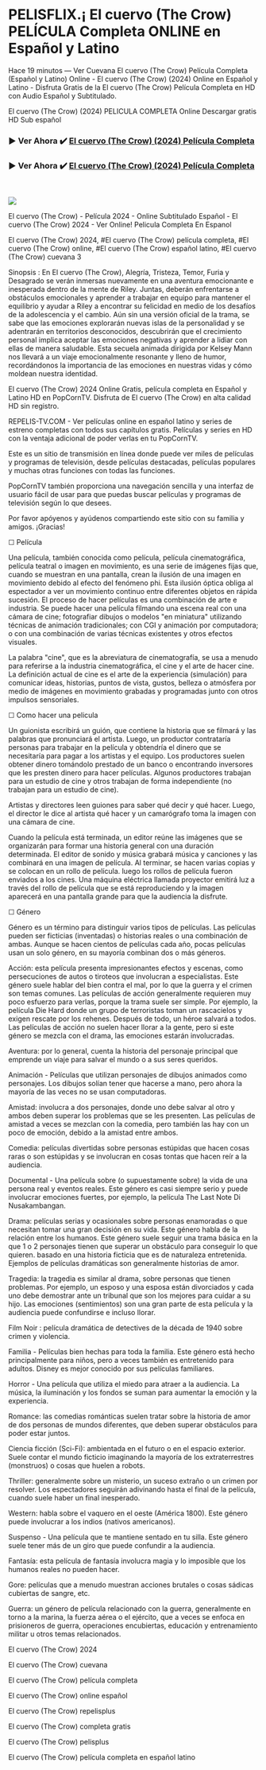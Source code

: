# PELISFLIX.¡ El cuervo (The Crow) PELÍCULA Completa ONLINE en Español y Latino
Hace 19 minutos — Ver Cuevana El cuervo (The Crow) Película Completa (Español y Latino) Online - El cuervo (The Crow) (2024) Online en Español y Latino - Disfruta Gratis de la El cuervo (The Crow) Película Completa en HD con Audio Español y Subtitulado.

El cuervo (The Crow) (2024) PELICULA COMPLETA Online Descargar gratis HD Sub español
</br>
### ▶ Ver Ahora ✔️ [El cuervo (The Crow) (2024) Película Completa](https://movie4you.online/es/movie/957452/the-crow-espanol)

### ▶ Ver Ahora ✔️ [El cuervo (The Crow) (2024) Película Completa](https://movie4you.online/es/movie/957452/the-crow-espanol)
</br>

<p dir="auto"><a href="https://movie4you.online/es/movie/957452/the-crow-espanol" title="PLAY NOW" rel="nofollow"><img src="https://i.imgur.com/jhNGoEt.gif" style="max-width: 100%;"></a></p>

El cuervo (The Crow) - Película 2024 - Online Subtitulado Español - El cuervo (The Crow) 2024 - Ver Online! Pelicula Completa En Espanol

El cuervo (The Crow) 2024, #El cuervo (The Crow) película completa, #El cuervo (The Crow) online, #El cuervo (The Crow) español latino, #El cuervo (The Crow) cuevana 3

Sinopsis : En El cuervo (The Crow),  Alegría, Tristeza, Temor, Furia y Desagrado se verán inmersas nuevamente en una aventura emocionante e inesperada dentro de la mente de Riley. Juntas, deberán enfrentarse a obstáculos emocionales y aprender a trabajar en equipo para mantener el equilibrio y ayudar a Riley a encontrar su felicidad en medio de los desafíos de la adolescencia y el cambio. Aún sin una versión oficial de la trama, se sabe que las emociones explorarán nuevas islas de la personalidad y se adentrarán en territorios desconocidos, descubrirán que el crecimiento personal implica aceptar las emociones negativas y aprender a lidiar con ellas de manera saludable. Esta secuela animada dirigida por Kelsey Mann nos llevará a un viaje emocionalmente resonante y lleno de humor, recordándonos la importancia de las emociones en nuestras vidas y cómo moldean nuestra identidad.

El cuervo (The Crow) 2024 Online Gratis, película completa en Español y Latino HD en PopCornTV. Disfruta de El cuervo (The Crow) en alta calidad HD sin registro.

REPELIS-TV.COM - Ver películas online en español latino y series de estreno completas con todos sus capítulos gratis. Películas y series en HD con la ventaja adicional de poder verlas en tu PopCornTV.

Este es un sitio de transmisión en línea donde puede ver miles de películas y programas de televisión, desde películas destacadas, películas populares y muchas otras funciones con todas las funciones.

PopCornTV también proporciona una navegación sencilla y una interfaz de usuario fácil de usar para que puedas buscar películas y programas de televisión según lo que desees.

Por favor apóyenos y ayúdenos compartiendo este sitio con su familia y amigos. ¡Gracias!

☐ Película

Una película, también conocida como película, película cinematográfica, película teatral o imagen en movimiento, es una serie de imágenes fijas que, cuando se muestran en una pantalla, crean la ilusión de una imagen en movimiento debido al efecto del fenómeno phi. Esta ilusión óptica obliga al espectador a ver un movimiento continuo entre diferentes objetos en rápida sucesión. El proceso de hacer películas es una combinación de arte e industria. Se puede hacer una película filmando una escena real con una cámara de cine; fotografiar dibujos o modelos "en miniatura" utilizando técnicas de animación tradicionales; con CGI y animación por computadora; o con una combinación de varias técnicas existentes y otros efectos visuales.

La palabra "cine", que es la abreviatura de cinematografía, se usa a menudo para referirse a la industria cinematográfica, el cine y el arte de hacer cine. La definición actual de cine es el arte de la experiencia (simulación) para comunicar ideas, historias, puntos de vista, gustos, belleza o atmósfera por medio de imágenes en movimiento grabadas y programadas junto con otros impulsos sensoriales.

☐ Como hacer una pelicula

Un guionista escribirá un guión, que contiene la historia que se filmará y las palabras que pronunciará el artista. Luego, un productor contrataría personas para trabajar en la película y obtendría el dinero que se necesitaría para pagar a los artistas y el equipo. Los productores suelen obtener dinero tomándolo prestado de un banco o encontrando inversores que les presten dinero para hacer películas. Algunos productores trabajan para un estudio de cine y otros trabajan de forma independiente (no trabajan para un estudio de cine).

Artistas y directores leen guiones para saber qué decir y qué hacer. Luego, el director le dice al artista qué hacer y un camarógrafo toma la imagen con una cámara de cine.

Cuando la película está terminada, un editor reúne las imágenes que se organizarán para formar una historia general con una duración determinada. El editor de sonido y música grabará música y canciones y las combinará en una imagen de película. Al terminar, se hacen varias copias y se colocan en un rollo de película. luego los rollos de película fueron enviados a los cines. Una máquina eléctrica llamada proyector emitirá luz a través del rollo de película que se está reproduciendo y la imagen aparecerá en una pantalla grande para que la audiencia la disfrute.

☐ Género

Género es un término para distinguir varios tipos de películas. Las películas pueden ser ficticias (inventadas) o historias reales o una combinación de ambas. Aunque se hacen cientos de películas cada año, pocas películas usan un solo género, en su mayoría combinan dos o más géneros.

Acción: esta película presenta impresionantes efectos y escenas, como persecuciones de autos o tiroteos que involucran a especialistas. Este género suele hablar del bien contra el mal, por lo que la guerra y el crimen son temas comunes. Las películas de acción generalmente requieren muy poco esfuerzo para verlas, porque la trama suele ser simple. Por ejemplo, la película Die Hard donde un grupo de terroristas toman un rascacielos y exigen rescate por los rehenes. Después de todo, un héroe salvará a todos. Las películas de acción no suelen hacer llorar a la gente, pero si este género se mezcla con el drama, las emociones estarán involucradas.

Aventura: por lo general, cuenta la historia del personaje principal que emprende un viaje para salvar el mundo o a sus seres queridos.

Animación - Películas que utilizan personajes de dibujos animados como personajes. Los dibujos solían tener que hacerse a mano, pero ahora la mayoría de las veces no se usan computadoras.

Amistad: involucra a dos personajes, donde uno debe salvar al otro y ambos deben superar los problemas que se les presenten. Las películas de amistad a veces se mezclan con la comedia, pero también las hay con un poco de emoción, debido a la amistad entre ambos.

Comedia: películas divertidas sobre personas estúpidas que hacen cosas raras o son estúpidas y se involucran en cosas tontas que hacen reír a la audiencia.

Documental - Una película sobre (o supuestamente sobre) la vida de una persona real y eventos reales. Este género es casi siempre serio y puede involucrar emociones fuertes, por ejemplo, la película The Last Note Di Nusakambangan.

Drama: películas serias y ocasionales sobre personas enamoradas o que necesitan tomar una gran decisión en su vida. Este género habla de la relación entre los humanos. Este género suele seguir una trama básica en la que 1 o 2 personajes tienen que superar un obstáculo para conseguir lo que quieren. basado en una historia ficticia que es de naturaleza entretenida. Ejemplos de películas dramáticas son generalmente historias de amor.

Tragedia: la tragedia es similar al drama, sobre personas que tienen problemas. Por ejemplo, un esposo y una esposa están divorciados y cada uno debe demostrar ante un tribunal que son los mejores para cuidar a su hijo. Las emociones (sentimientos) son una gran parte de esta película y la audiencia puede confundirse e incluso llorar.

Film Noir : película dramática de detectives de la década de 1940 sobre crimen y violencia.

Familia - Películas bien hechas para toda la familia. Este género está hecho principalmente para niños, pero a veces también es entretenido para adultos. Disney es mejor conocido por sus películas familiares.

Horror - Una película que utiliza el miedo para atraer a la audiencia. La música, la iluminación y los fondos se suman para aumentar la emoción y la experiencia.

Romance: las comedias románticas suelen tratar sobre la historia de amor de dos personas de mundos diferentes, que deben superar obstáculos para poder estar juntos.

Ciencia ficción (Sci-Fi): ambientada en el futuro o en el espacio exterior. Suele contar el mundo ficticio imaginando la mayoría de los extraterrestres (monstruos) o cosas que huelen a robots.

Thriller: generalmente sobre un misterio, un suceso extraño o un crimen por resolver. Los espectadores seguirán adivinando hasta el final de la película, cuando suele haber un final inesperado.

Western: habla sobre el vaquero en el oeste (América 1800). Este género puede involucrar a los indios (nativos americanos).

Suspenso - Una película que te mantiene sentado en tu silla. Este género suele tener más de un giro que puede confundir a la audiencia.

Fantasía: esta película de fantasía involucra magia y lo imposible que los humanos reales no pueden hacer.

Gore: películas que a menudo muestran acciones brutales o cosas sádicas cubiertas de sangre, etc.

Guerra: un género de película relacionado con la guerra, generalmente en torno a la marina, la fuerza aérea o el ejército, que a veces se enfoca en prisioneros de guerra, operaciones encubiertas, educación y entrenamiento militar u otros temas relacionados.

El cuervo (The Crow) 2024

El cuervo (The Crow) cuevana

El cuervo (The Crow) película completa

El cuervo (The Crow) online español

El cuervo (The Crow) repelisplus

El cuervo (The Crow) completa gratis

El cuervo (The Crow) pelisplus

El cuervo (The Crow) película completa en español latino
